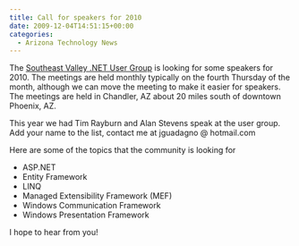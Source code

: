 ```yaml
---
title: Call for speakers for 2010
date: 2009-12-04T14:51:15+00:00
categories:
  - Arizona Technology News
---
```

The [Southeast Valley .NET User Group](http://www.sevdnug.org) is looking for some speakers for 2010. The meetings are held monthly typically on the fourth Thursday of the month, although we can move the meeting to make it easier for speakers.  The meetings are held in Chandler, AZ about 20 miles south of downtown Phoenix, AZ.

This year we had Tim Rayburn and Alan Stevens speak at the user group.  Add your name to the list, contact me at jguadagno @ hotmail.com

Here are some of the topics that the community is looking for

* ASP.NET
* Entity Framework
* LINQ
* Managed Extensibility Framework (MEF)
* Windows Communication Framework
* Windows Presentation Framework

I hope to hear from you!